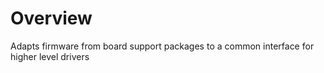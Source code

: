 # Overview
Adapts firmware from board support packages to a common interface for higher level drivers